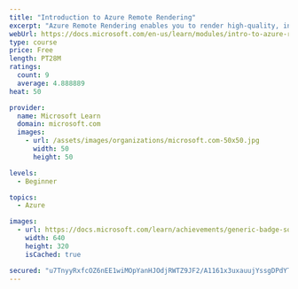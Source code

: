```yaml
---
title: "Introduction to Azure Remote Rendering"
excerpt: "Azure Remote Rendering enables you to render high-quality, interactive 3D content in the cloud. You can stream this content in real time to devices, such as the HoloLens 2."
webUrl: https://docs.microsoft.com/en-us/learn/modules/intro-to-azure-remote-rendering/
type: course
price: Free
length: PT28M
ratings:
  count: 9
  average: 4.888889
heat: 50

provider:
  name: Microsoft Learn
  domain: microsoft.com
  images:
    - url: /assets/images/organizations/microsoft.com-50x50.jpg
      width: 50
      height: 50

levels:
  - Beginner

topics:
  - Azure

images:
  - url: https://docs.microsoft.com/learn/achievements/generic-badge-social.png
    width: 640
    height: 320
    isCached: true

secured: "u7TnyyRxfcOZ6nEE1wiMOpYanHJOdjRWTZ9JF2/A1161x3uxauujYssgDPdYTQmcBQRTltGkzZXsWcI5GEfPx9CupZBUS1nQL4d6B83CS+6q04+AhQ4YJUHVWWSwrF+yOynGyO/RnVqockrRfCA5tECQUyZ5MdRxvwX9SmsGnfMYY8Oq2yQN8zR/C7mvPJ8z4P404mYIklVx2+QYq4crio3vaXTfzHQ8fgCApNLm0VlumY4fkkMsI14xqpg4qMPyL7wPESxdJLvUrIz61+W7fGXDi45aMQ85Ytr57R4amTOYZ5jJNYjkzro3BlvyWWwkT8JmrYXb7UN0Ne6q4CECjXtQlZmAn0yeNsyy9v97eDK4XrqKdoXkxxHHIzDb2/2LevziKYyFdLEQ7qgecY6wn1jXXmgKJam0MtRh+iO6Kew=;Y6ui0Bm0epCPMsq62CCGUw=="
---
```


